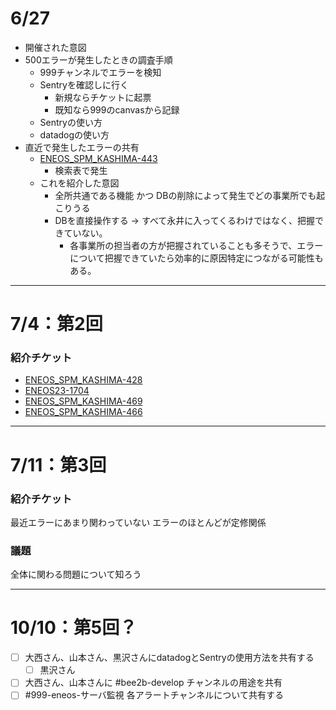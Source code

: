 # 6/27
- 開催された意図
- 500エラーが発生したときの調査手順
	- 999チャンネルでエラーを検知
	- Sentryを確認しに行く
		- 新規ならチケットに起票
		- 既知なら999のcanvasから記録
	- Sentryの使い方
	- datadogの使い方
- 直近で発生したエラーの共有
	- [ENEOS_SPM_KASHIMA-443](https://vqit.backlog.com/view/ENEOS_SPM_KASHIMA-443)
		- 検索表で発生
	- これを紹介した意図
		- 全所共通である機能 かつ DBの削除によって発生でどの事業所でも起こりうる
		- DBを直接操作する → すべて永井に入ってくるわけではなく、把握できていない。
			- 各事業所の担当者の方が把握されていることも多そうで、エラーについて把握できていたら効率的に原因特定につながる可能性もある。

---

# 7/4：第2回
### 紹介チケット
- [ENEOS_SPM_KASHIMA-428](https://vqit.backlog.com/view/ENEOS_SPM_KASHIMA-428)
- [ENEOS23-1704](https://vqit.backlog.com/view/ENEOS23-1704)
- [ENEOS_SPM_KASHIMA-469](https://vqit.backlog.com/view/ENEOS_SPM_KASHIMA-469)
- [ENEOS_SPM_KASHIMA-466](https://vqit.backlog.com/view/ENEOS_SPM_KASHIMA-466)

---
# 7/11：第3回
### 紹介チケット
最近エラーにあまり関わっていない
エラーのほとんどが定修関係

### 議題
全体に関わる問題について知ろう

---

# 10/10：第5回？
- [ ] 大西さん、山本さん、黒沢さんにdatadogとSentryの使用方法を共有する
	- [ ] 黒沢さん
- [ ] 大西さん、山本さんに #bee2b-develop チャンネルの用途を共有
- [ ] #999-eneos-サーバ監視 各アラートチャンネルについて共有する